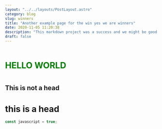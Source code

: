 ```yaml
---
layout: "../../layouts/PostLayout.astro"
category: blog
slug: winners
title: "Another example page for the win yes we are winners"
date: 2020-11-05 11:20:38
description: "This markdown project was a success and we might be good with the SEO optimization"
draft: false
---
```


<h1 class="green">HELLO WORLD</div>

## This is not a head

# this is a head

```js
const javascript = true;
```

<style>

  .green {
    color: green;
    padding: 1rem 0;
  }
</style>
